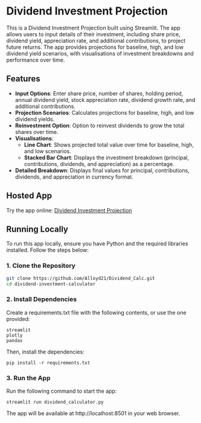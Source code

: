 # Dividend Investment Projection 

This is a Dividend Investment Projection built using Streamlit. The app allows users to input details of their investment, including share price, dividend yield, appreciation rate, and additional contributions, to project future returns. The app provides projections for baseline, high, and low dividend yield scenarios, with visualisations of investment breakdowns and performance over time.

## Features

- **Input Options**: Enter share price, number of shares, holding period, annual dividend yield, stock appreciation rate, dividend growth rate, and additional contributions.
- **Projection Scenarios**: Calculates projections for baseline, high, and low dividend yields.
- **Reinvestment Option**: Option to reinvest dividends to grow the total shares over time.
- **Visualisations**:
  - **Line Chart**: Shows projected total value over time for baseline, high, and low scenarios.
  - **Stacked Bar Chart**: Displays the investment breakdown (principal, contributions, dividends, and appreciation) as a percentage.
- **Detailed Breakdown**: Displays final values for principal, contributions, dividends, and appreciation in currency format.

## Hosted App

Try the app online: [Dividend Investment Projection ](https://dividendcalc.streamlit.app/)

## Running Locally

To run this app locally, ensure you have Python and the required libraries installed. Follow the steps below:

### 1. Clone the Repository

```bash
git clone https://github.com/Alloyd21/Dividend_Calc.git
cd dividend-investment-calculator
```
### 2. Install Dependencies
Create a requirements.txt file with the following contents, or use the one provided:


```
streamlit
plotly
pandas
```

Then, install the dependencies:


```
pip install -r requirements.txt
```

### 3. Run the App
Run the following command to start the app:


```streamlit run dividend_calculator.py```

The app will be available at http://localhost:8501 in your web browser.